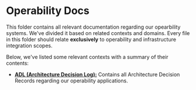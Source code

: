 # Operability Docs

This folder contains all relevant documentation regarding our opearbility systems. We've divided it based on related contexts and domains. Every file in this folder should relate **exclusively** to operability and infrastructure integration scopes.

Below, we've listed some relevant contexts with a summary of their contents:

* [**ADL (Architecture Decision Log):**](adl) Contains all Architecture Decision Records regarding our operability applications.
